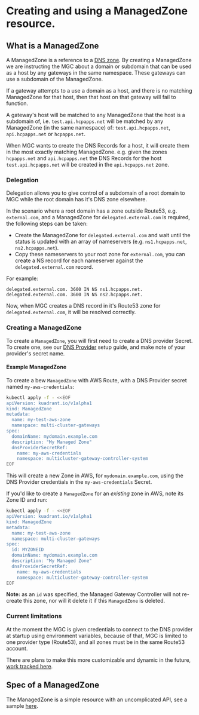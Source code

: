 # Creating and using a ManagedZone resource.

## What is a ManagedZone
A ManagedZone is a reference to a [DNS zone](https://en.wikipedia.org/wiki/DNS_zone). 
By creating a ManagedZone we are instructing the MGC about a domain or subdomain that can be used as a host by any gateways in the same namespace.
These gateways can use a subdomain of the ManagedZone.

If a gateway attempts to a use a domain as a host, and there is no matching ManagedZone for that host, then that host on that gateway will fail to function.

A gateway's host will be matched to any ManagedZone that the host is a subdomain of, i.e. `test.api.hcpapps.net` will be matched by any ManagedZone (in the same namespace) of: `test.api.hcpapps.net`, `api.hcpapps.net` or `hcpapps.net`.

When MGC wants to create the DNS Records for a host, it will create them in the most exactly matching ManagedZone.
e.g. given the zones `hcpapps.net` and `api.hcpapps.net` the DNS Records for the host `test.api.hcpapps.net` will be created in the `api.hcpapps.net` zone.

### Delegation
Delegation allows you to give control of a subdomain of a root domain to MGC while the root domain has it's DNS zone elsewhere.

In the scenario where a root domain has a zone outside Route53, e.g. `external.com`, and a ManagedZone for `delegated.external.com` is required, the following steps can be taken:
- Create the ManagedZone for `delegated.external.com` and wait until the status is updated with an array of nameservers (e.g. `ns1.hcpapps.net`, `ns2.hcpapps.net`). 
- Copy these nameservers to your root zone for `external.com`, you can create a NS record for each nameserver against the `delegated.external.com` record.

For example:
```
delegated.external.com. 3600 IN NS ns1.hcpapps.net.
delegated.external.com. 3600 IN NS ns2.hcpapps.net.
```

Now, when MGC creates a DNS record in it's Route53 zone for `delegated.external.com`, it will be resolved correctly.
### Creating a ManagedZone
To create a `ManagedZone`, you will first need to create a DNS provider Secret. To create one, see our [DNS Provider](dnspolicy/dns-provider.md) setup guide, and make note of your provider's secret name.


#### Example ManagedZone
To create a bew `ManagedZone` with AWS Route, with a DNS Provider secret named `my-aws-credentials`:

```bash
kubectl apply -f - <<EOF
apiVersion: kuadrant.io/v1alpha1
kind: ManagedZone
metadata:
  name: my-test-aws-zone
  namespace: multi-cluster-gateways
spec:
  domainName: mydomain.example.com
  description: "My Managed Zone"
  dnsProviderSecretRef:
    name: my-aws-credentials
    namespace: multicluster-gateway-controller-system
EOF
```

This will create a new Zone in AWS, for `mydomain.example.com`, using the DNS Provider credentials in the `my-aws-credentials` Secret.

If you'd like to create a `ManagedZone` for an _existing_ zone in AWS, note its Zone ID and run:

```bash
kubectl apply -f - <<EOF
apiVersion: kuadrant.io/v1alpha1
kind: ManagedZone
metadata:
  name: my-test-aws-zone
  namespace: multi-cluster-gateways
spec:
  id: MYZONEID
  domainName: mydomain.example.com
  description: "My Managed Zone"
  dnsProviderSecretRef:
    name: my-aws-credentials
    namespace: multicluster-gateway-controller-system
EOF
```

**Note:** as an `id` was specified, the Managed Gateway Controller will not re-create this zone, nor will it delete it if this `ManagedZone` is deleted.

### Current limitations
At the moment the MGC is given credentials to connect to the DNS provider at startup using environment variables, because of that, MGC is limited to one provider type (Route53), and all zones must be in the same Route53 account.

There are plans to make this more customizable and dynamic in the future, [work tracked here](https://github.com/Kuadrant/multicluster-gateway-controller/issues/228).

## Spec of a ManagedZone
The ManagedZone is a simple resource with an uncomplicated API, see a sample [here](../config/samples/kuadrant.io_v1alpha1_managedzone.yaml).

